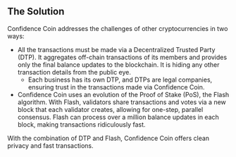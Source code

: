 ## The Solution
Confidence Coin addresses the challenges of other cryptocurrencies in two ways: 
- All the transactions must be made via a Decentralized Trusted Party (DTP). It aggregates off-chain transactions of its members and provides only the final balance updates to the blockchain. It is hiding any other transaction details from the public eye. 
   - Each business has its own DTP, and DTPs are legal companies, ensuring trust in the transactions made via Confidence Coin.
- Confidence Coin uses an evolution of the Proof of Stake (PoS), the Flash algorithm. With Flash, validators share transactions and votes via a new block that each validator creates, allowing for one-step, parallel consensus. Flash can process over a million balance updates in each block, making transactions ridiculously fast. 

With the combination of DTP and Flash, Confidence Coin offers clean privacy and fast transactions.
